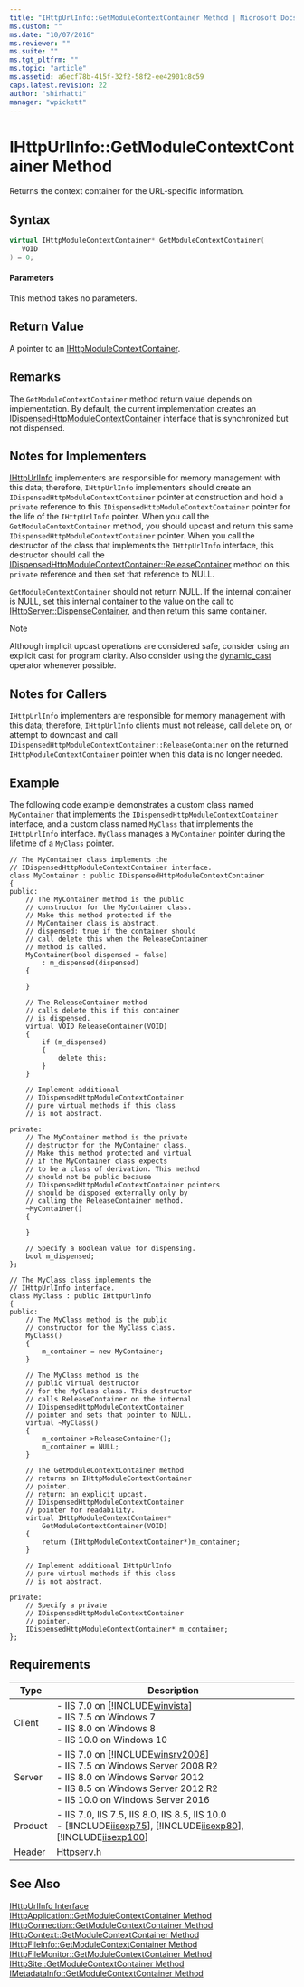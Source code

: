 ```yaml
---
title: "IHttpUrlInfo::GetModuleContextContainer Method | Microsoft Docs"
ms.custom: ""
ms.date: "10/07/2016"
ms.reviewer: ""
ms.suite: ""
ms.tgt_pltfrm: ""
ms.topic: "article"
ms.assetid: a6ecf78b-415f-32f2-58f2-ee42901c8c59
caps.latest.revision: 22
author: "shirhatti"
manager: "wpickett"
---
```

# IHttpUrlInfo::GetModuleContextContainer Method
Returns the context container for the URL-specific information.  
  
## Syntax  
  
```cpp  
virtual IHttpModuleContextContainer* GetModuleContextContainer(  
   VOID  
) = 0;  
```  
  
#### Parameters  
 This method takes no parameters.  
  
## Return Value  
 A pointer to an [IHttpModuleContextContainer](../../web-development-reference\native-code-api-reference/ihttpmodulecontextcontainer-interface.md).  
  
## Remarks  
 The `GetModuleContextContainer` method return value depends on implementation. By default, the current implementation creates an [IDispensedHttpModuleContextContainer](../../web-development-reference\native-code-api-reference/idispensedhttpmodulecontextcontainer-interface.md) interface that is synchronized but not dispensed.  
  
## Notes for Implementers  
 [IHttpUrlInfo](../../web-development-reference\native-code-api-reference/ihttpurlinfo-interface.md) implementers are responsible for memory management with this data; therefore, `IHttpUrlInfo` implementers should create an `IDispensedHttpModuleContextContainer` pointer at construction and hold a `private` reference to this `IDispensedHttpModuleContextContainer` pointer for the life of the `IHttpUrlInfo` pointer. When you call the `GetModuleContextContainer` method, you should upcast and return this same `IDispensedHttpModuleContextContainer` pointer. When you call the destructor of the class that implements the `IHttpUrlInfo` interface, this destructor should call the [IDispensedHttpModuleContextContainer::ReleaseContainer](../../web-development-reference\native-code-api-reference/idispensedhttpmodulecontextcontainer-releasecontainer-method.md) method on this `private` reference and then set that reference to NULL.  
  
 `GetModuleContextContainer` should not return NULL. If the internal container is NULL, set this internal container to the value on the call to [IHttpServer::DispenseContainer](../../web-development-reference\native-code-api-reference/ihttpserver-dispensecontainer-method.md), and then return this same container.  
  
> [!NOTE]
>  Although implicit upcast operations are considered safe, consider using an explicit cast for program clarity. Also consider using the [dynamic_cast](http://go.microsoft.com/fwlink/?LinkId=57556) operator whenever possible.  
  
## Notes for Callers  
 `IHttpUrlInfo` implementers are responsible for memory management with this data; therefore, `IHttpUrlInfo` clients must not release, call `delete` on, or attempt to downcast and call `IDispensedHttpModuleContextContainer::ReleaseContainer` on the returned `IHttpModuleContextContainer` pointer when this data is no longer needed.  
  
## Example  
 The following code example demonstrates a custom class named `MyContainer` that implements the `IDispensedHttpModuleContextContainer` interface, and a custom class named `MyClass` that implements the `IHttpUrlInfo` interface. `MyClass` manages a `MyContainer` pointer during the lifetime of a `MyClass` pointer.  
  
```  
// The MyContainer class implements the   
// IDispensedHttpModuleContextContainer interface.  
class MyContainer : public IDispensedHttpModuleContextContainer  
{  
public:  
    // The MyContainer method is the public  
    // constructor for the MyContainer class.  
    // Make this method protected if the   
    // MyContainer class is abstract.  
    // dispensed: true if the container should  
    // call delete this when the ReleaseContainer  
    // method is called.  
    MyContainer(bool dispensed = false)   
        : m_dispensed(dispensed)  
    {  
  
    }  
  
    // The ReleaseContainer method   
    // calls delete this if this container  
    // is dispensed.  
    virtual VOID ReleaseContainer(VOID)  
    {  
        if (m_dispensed)  
        {  
            delete this;  
        }  
    }  
  
    // Implement additional   
    // IDispensedHttpModuleContextContainer  
    // pure virtual methods if this class  
    // is not abstract.  
  
private:  
    // The MyContainer method is the private  
    // destructor for the MyContainer class.  
    // Make this method protected and virtual   
    // if the MyContainer class expects   
    // to be a class of derivation. This method   
    // should not be public because   
    // IDispensedHttpModuleContextContainer pointers  
    // should be disposed externally only by   
    // calling the ReleaseContainer method.  
    ~MyContainer()  
    {  
  
    }  
  
    // Specify a Boolean value for dispensing.  
    bool m_dispensed;  
};  
  
// The MyClass class implements the  
// IHttpUrlInfo interface.  
class MyClass : public IHttpUrlInfo  
{  
public:  
    // The MyClass method is the public  
    // constructor for the MyClass class.  
    MyClass()  
    {  
        m_container = new MyContainer;  
    }  
  
    // The MyClass method is the   
    // public virtual destructor   
    // for the MyClass class. This destructor  
    // calls ReleaseContainer on the internal  
    // IDispensedHttpModuleContextContainer  
    // pointer and sets that pointer to NULL.  
    virtual ~MyClass()  
    {  
        m_container->ReleaseContainer();  
        m_container = NULL;  
    }  
  
    // The GetModuleContextContainer method  
    // returns an IHttpModuleContextContainer  
    // pointer.  
    // return: an explicit upcast.   
    // IDispensedHttpModuleContextContainer  
    // pointer for readability.  
    virtual IHttpModuleContextContainer*   
        GetModuleContextContainer(VOID)  
    {  
        return (IHttpModuleContextContainer*)m_container;  
    }  
  
    // Implement additional IHttpUrlInfo  
    // pure virtual methods if this class  
    // is not abstract.  
  
private:  
    // Specify a private  
    // IDispensedHttpModuleContextContainer  
    // pointer.  
    IDispensedHttpModuleContextContainer* m_container;  
};  
```  
  
## Requirements  
  
|Type|Description|  
|----------|-----------------|  
|Client|-   IIS 7.0 on [!INCLUDE[winvista](../../wmi-provider/includes/winvista-md.md)]<br />-   IIS 7.5 on Windows 7<br />-   IIS 8.0 on Windows 8<br />-   IIS 10.0 on Windows 10|  
|Server|-   IIS 7.0 on [!INCLUDE[winsrv2008](../../wmi-provider/includes/winsrv2008-md.md)]<br />-   IIS 7.5 on Windows Server 2008 R2<br />-   IIS 8.0 on Windows Server 2012<br />-   IIS 8.5 on Windows Server 2012 R2<br />-   IIS 10.0 on Windows Server 2016|  
|Product|-   IIS 7.0, IIS 7.5, IIS 8.0, IIS 8.5, IIS 10.0<br />-   [!INCLUDE[iisexp75](../../web-development-reference/native-code-api-reference/includes/iisexp75-md.md)], [!INCLUDE[iisexp80](../../web-development-reference/native-code-api-reference/includes/iisexp80-md.md)], [!INCLUDE[iisexp100](../../web-development-reference/native-code-api-reference/includes/iisexp100-md.md)]|  
|Header|Httpserv.h|  
  
## See Also  
 [IHttpUrlInfo Interface](../../web-development-reference\native-code-api-reference/ihttpurlinfo-interface.md)   
 [IHttpApplication::GetModuleContextContainer Method](../../web-development-reference\native-code-api-reference/ihttpapplication-getmodulecontextcontainer-method.md)   
 [IHttpConnection::GetModuleContextContainer Method](../../web-development-reference\native-code-api-reference/ihttpconnection-getmodulecontextcontainer-method.md)   
 [IHttpContext::GetModuleContextContainer Method](../../web-development-reference\native-code-api-reference/ihttpcontext-getmodulecontextcontainer-method.md)   
 [IHttpFileInfo::GetModuleContextContainer Method](../../web-development-reference\native-code-api-reference/ihttpfileinfo-getmodulecontextcontainer-method.md)   
 [IHttpFileMonitor::GetModuleContextContainer Method](../../web-development-reference\native-code-api-reference/ihttpfilemonitor-getmodulecontextcontainer-method.md)   
 [IHttpSite::GetModuleContextContainer Method](../../web-development-reference\native-code-api-reference/ihttpsite-getmodulecontextcontainer-method.md)   
 [IMetadataInfo::GetModuleContextContainer Method](../../web-development-reference\native-code-api-reference/imetadatainfo-getmodulecontextcontainer-method.md)